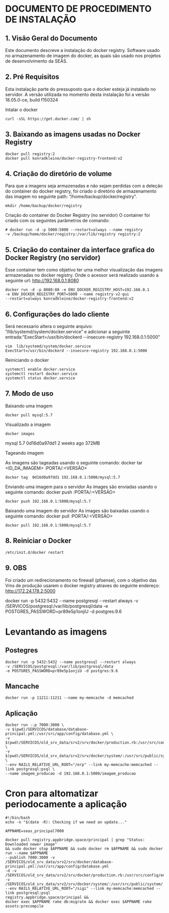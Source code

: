 # DOCUMENTO DE PROCEDIMENTO DE INSTALAÇÃO


## 1. Visão Geral do Documento


Este documento descreve a instalação do docker registry. Software usado no armazenamento de imagem do docker, as quais são usado nos projetos de desenvolvimento da SEAS.


## 2. Pré Requisitos

Esta instalação parte do pressuposto  que o docker esteja já instalado no servidor.
A versão utilizada no momento desta instalação foi a versão 18.05.0-ce, build f150324

Intalar o docker

```
curl -sSL https://get.docker.com/ | sh
```

## 3. Baixando as imagens usadas no Docker Registry

```
docker pull registry:2
docker pull konradkleine/docker-registry-frontend:v2
```

## 4. Criação do diretório de volume
Para que a imagens seja armazenadas e não sejam perdidas com a deleção do container do docker registry, foi criado o diretório de armazenamento das imagem no seguinte path: “/home/backup/docker/registry”.

```
mkdir /home/backup/docker/registry
```

Criação do container do Docker Registry (no servidor)
O container foi criado com os seguintes parâmetros de comando:

```
# docker run -d -p 5000:5000 --restart=always --name registry 
-v /backup/home/docker/registry:/var/lib/registry registry:2
```

## 5. Criação do container da interface grafica do Docker Registry (no servidor)
Esse container tem como objetivo ter uma melhor visualização das imagens armazenadas no docker registry. Onde o acessor será realizado usando a seguinte url: http://192.168.0.1:8080

```
docker run -d -p 8080:80 -e ENV_DOCKER_REGISTRY_HOST=192.168.0.1 
-e ENV_DOCKER_REGISTRY_PORT=5000 --name registry-v2-gui 
--restart=always konradkleine/docker-registry-frontend:v2
```

## 6. Configurações do lado cliente 
Será necessario altera o seguinte arquivo: “/lib/systemd/system/docker.service” e adicionar a seguinte entrada:”ExecStart=/usr/bin/dockerd --insecure-registry 192.168.0.1:5000"

```
vim  lib/systemd/system/docker.service
ExecStart=/usr/bin/dockerd --insecure-registry 192.168.0.1:5000
```


Reiniciando o docker
```
systemctl enable docker.service
systemctl restart docker.service
systemctl status docker.service
```


## 7. Modo de uso 

Baixando uma imagem
```
docker pull mysql:5.7
```

Visualizado a imagem
```
docker images
```

mysql		5.7	0d16d0a97dd1	2 weeks	ago	372MB

Tageando imagem

As imagens são tageadas usando o seguinte comando:
docker tar <ID_DA_IMAGEM> <IP>:PORTA/<IMAGEM>:<VERSÃO>

```
docker tag  0d16d0a97dd1 192.168.0.1:5000/mysql:5.7
```

Enviando uma imagem para o servidor
As images são enviadas usando o seguinte comando: 
docker push <IP>:PORTA/<IMAGEM>:<VERSÃO>

```
docker push 192.168.0.1:5000/mysql:5.7
```

Baixando uma imagem do servidor
As images são baixadas usando o seguinte comando: 
docker pull <IP>:PORTA/<IMAGEM>:<VERSÃO>

```
docker pull 192.168.0.1:5000/mysql:5.7
```


## 8. Reiniciar o Docker

```
/etc/init.d/docker restart
```

## 9. OBS
Foi criado um redirecionamento no firewall (pfsense), com o objetivo das Vms de produção usarem o docker registry atraves do seguinte endereço: http://172.24.178.2:5000

docker run -p 5432:5432 --name postgresql --restart always -v /SERVICOS/postgresql:/var/lib/postgresql/data -e POSTGRES_PASSWORD=pr89e5p1onjiU -d postgres:9.6

# Levantando as imagens

## Postegres
```
docker run -p 5432:5432 --name postgresql --restart always 
-v /SERVICOS/postgresql:/var/lib/postgresql/data 
-e POSTGRES_PASSWORD=pr89e5p1onjiU -d postgres:9.6
```

## Mancache
```
docker run -p 11211:11211 --name my-memcache -d memcached
```

## Aplicação
```
docker run --p 7000:3000 \
-v $(pwd)/SERVICOS/database/database-principal.yml:/usr/src/app/config/database.yml \
-v $(pwd)/SERVICOS/old_srv_data/srv2/srv/docker/production.rb:/usr/src/config/environments/production.rb \
-v $(pwd)/SERVICOS/old_srv_data/srv2/srv/docker/system/:/usr/src/public/system/ \
--env RAILS_RELATIVE_URL_ROOT="/erp" --link my-memcache:memcached --link postgresql:psql \
--name imagem_producao -d 192.168.0.1:5000/imagem_producao
```

# Cron para altomatizar periodocamente a aplicação

```
#!/bin/bash
echo -n "$(date -R): Checking if we need an update..."

APPNAME=seas_principal7000

docker pull registry.appbridge.space/principal | grep "Status: Downloaded newer image" 
&& sudo docker stop $APPNAME && sudo docker rm $APPNAME && sudo docker run --name $APPNAME 
--publish 7000:3000 -v /SERVICOS/old_srv_data/srv2/srv/docker/database-principal.yml:/usr/src/app/config/database.yml 
-d -v /SERVICOS/old_srv_data/srv2/srv/docker/production.rb:/usr/src/config/environments/production.rb 
-v /SERVICOS/old_srv_data/srv2/srv/docker/system/:/usr/src/public/system/ 
--env RAILS_RELATIVE_URL_ROOT="/sigi" --link my-memcache:memcached --link postgresql:psql 
registry.appbridge.space/principal && 
docker exec $APPNAME rake db:migrate && docker exec $APPNAME rake assets:precompile

```
